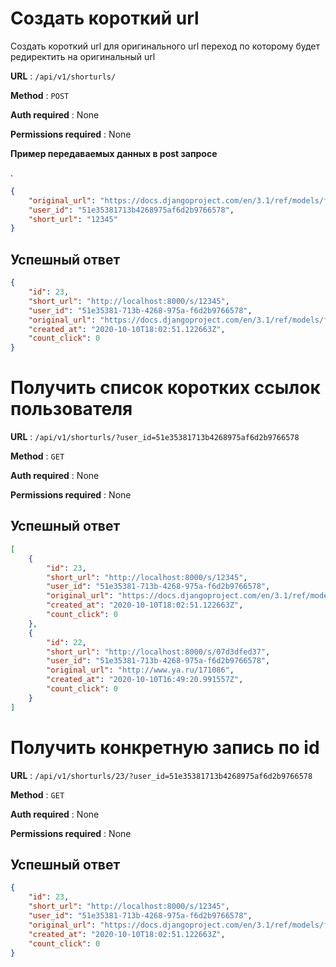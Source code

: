 # Создать короткий url

Создать короткий url для оригинального url переход по которому будет редиректить на оригинальный url 

**URL** : `/api/v1/shorturls/`

**Method** : `POST`

**Auth required** : None

**Permissions required** : None

**Пример передаваемых данных в post запросе**

.

```json
{
    "original_url": "https://docs.djangoproject.com/en/3.1/ref/models/fields/",
    "user_id": "51e35381713b4268975af6d2b9766578",
    "short_url": "12345"
}
```


## Успешный ответ

```json
{
    "id": 23,
    "short_url": "http://localhost:8000/s/12345",
    "user_id": "51e35381-713b-4268-975a-f6d2b9766578",
    "original_url": "https://docs.djangoproject.com/en/3.1/ref/models/fields/",
    "created_at": "2020-10-10T18:02:51.122663Z",
    "count_click": 0
}
```


# Получить список коротких ссылок пользователя 

**URL** : `/api/v1/shorturls/?user_id=51e35381713b4268975af6d2b9766578`

**Method** : `GET`

**Auth required** : None

**Permissions required** : None


## Успешный ответ

```json
[
    {
        "id": 23,
        "short_url": "http://localhost:8000/s/12345",
        "user_id": "51e35381-713b-4268-975a-f6d2b9766578",
        "original_url": "https://docs.djangoproject.com/en/3.1/ref/models/fields/",
        "created_at": "2020-10-10T18:02:51.122663Z",
        "count_click": 0
    },
    {
        "id": 22,
        "short_url": "http://localhost:8000/s/07d3dfed37",
        "user_id": "51e35381-713b-4268-975a-f6d2b9766578",
        "original_url": "http://www.ya.ru/171086",
        "created_at": "2020-10-10T16:49:20.991557Z",
        "count_click": 0
    }
]
```

# Получить конкретную запись по id

**URL** : `/api/v1/shorturls/23/?user_id=51e35381713b4268975af6d2b9766578`

**Method** : `GET`

**Auth required** : None

**Permissions required** : None


## Успешный ответ

```json
{
    "id": 23,
    "short_url": "http://localhost:8000/s/12345",
    "user_id": "51e35381-713b-4268-975a-f6d2b9766578",
    "original_url": "https://docs.djangoproject.com/en/3.1/ref/models/fields/",
    "created_at": "2020-10-10T18:02:51.122663Z",
    "count_click": 0
}
```